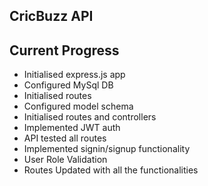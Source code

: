 ## CricBuzz API

## Current Progress

- Initialised express.js app 
- Configured MySql DB
- Initialised routes
- Configured model schema
- Initialised routes and controllers
- Implemented JWT auth
- API tested all routes
- Implemented signin/signup functionality
- User Role Validation
- Routes Updated with all the functionalities
